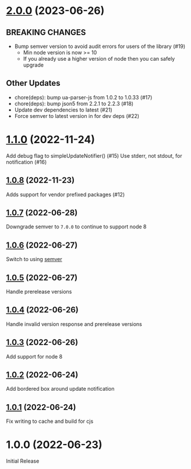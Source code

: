 # [2.0.0](https://github.com/alexbrazier/simple-update-notifier/compare/v1.1.0...v2.0.0) (2023-06-26)

## BREAKING CHANGES

- Bump semver version to avoid audit errors for users of the library (#19)
  - Min node version is now >= 10
  - If you already use a higher version of node then you can safely upgrade

## Other Updates

- chore(deps): bump ua-parser-js from 1.0.2 to 1.0.33 (#17)
- chore(deps): bump json5 from 2.2.1 to 2.2.3 (#18)
- Update dev dependencies to latest (#21)
- Force semver to latest version in for dev deps (#22)

# [1.1.0](https://github.com/alexbrazier/simple-update-notifier/compare/v1.0.8...v1.1.0) (2022-11-24)

Add debug flag to simpleUpdateNotifier() (#15)
Use stderr, not stdout, for notification (#16)

## [1.0.8](https://github.com/alexbrazier/simple-update-notifier/compare/v1.0.7...v1.0.8) (2022-11-23)

Adds support for vendor prefixed packages (#12)

## [1.0.7](https://github.com/alexbrazier/simple-update-notifier/compare/v1.0.6...v1.0.7) (2022-06-28)

Downgrade semver to `7.0.0` to continue to support node 8

## [1.0.6](https://github.com/alexbrazier/simple-update-notifier/compare/v1.0.5...v1.0.6) (2022-06-27)

Switch to using [semver](https://github.com/npm/node-semver)

## [1.0.5](https://github.com/alexbrazier/simple-update-notifier/compare/v1.0.4...v1.0.5) (2022-06-27)

Handle prerelease versions

## [1.0.4](https://github.com/alexbrazier/simple-update-notifier/compare/v1.0.3...v1.0.4) (2022-06-26)

Handle invalid version response and prerelease versions

## [1.0.3](https://github.com/alexbrazier/simple-update-notifier/compare/v1.0.2...v1.0.3) (2022-06-26)

Add support for node 8

## [1.0.2](https://github.com/alexbrazier/simple-update-notifier/compare/v1.0.1...v1.0.2) (2022-06-24)

Add bordered box around update notification

## [1.0.1](https://github.com/alexbrazier/simple-update-notifier/compare/v1.0.0...v1.0.1) (2022-06-24)

Fix writing to cache and build for cjs

# 1.0.0 (2022-06-23)

Initial Release
